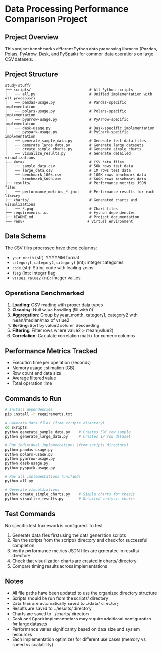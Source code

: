 # Data Processing Performance Comparison Project

## Project Overview
This project benchmarks different Python data processing libraries (Pandas, Polars, PyArrow, Dask, and PySpark) for common data operations on large CSV datasets.

## Project Structure
```
study-stuff/
├── scripts/                           # All Python scripts
│   ├── all.py                         # Unified implementation with all processors
│   ├── pandas-usage.py                # Pandas-specific implementation
│   ├── polars-usage.py                # Polars-specific implementation  
│   ├── pyarrow-usage.py               # PyArrow-specific implementation
│   ├── dask-usage.py                  # Dask-specific implementation
│   ├── pyspark-usage.py               # PySpark-specific implementation
│   ├── generate_sample_data.py        # Generate test data files
│   ├── generate_large_data.py         # Generate large datasets
│   ├── create_simple_charts.py        # Generate simple charts
│   └── visualize_results.py           # Generate detailed visualizations
├── data/                              # CSV data files
│   ├── sample_data.csv                # 50K rows test data
│   ├── large_data.csv                 # 1M rows test data
│   ├── benchmark_100k.csv             # 100K rows benchmark data
│   └── benchmark_500k.csv             # 500K rows benchmark data
├── results/                           # Performance metrics JSON files
│   └── performance_metrics_*.json     # Performance results for each library
├── charts/                            # Generated charts and visualizations
│   ├── *.png                          # Chart files
├── requirements.txt                   # Python dependencies
├── README.md                          # Project documentation
└── venv/                             # Virtual environment
```

## Data Schema
The CSV files processed have these columns:
- `year_month` (str): YYYYMM format
- `category1`, `category2`, `category3` (int): Integer categories
- `code` (str): String code with leading zeros
- `flag` (int): Integer flag
- `value1`, `value2` (int): Integer values

## Operations Benchmarked
1. **Loading**: CSV reading with proper data types
2. **Cleaning**: Null value handling (fill with 0)
3. **Aggregation**: Group by year_month, category1, category2 with mean/median/max of value2
4. **Sorting**: Sort by value2 column descending
5. **Filtering**: Filter rows where value2 > mean(value2)
6. **Correlation**: Calculate correlation matrix for numeric columns

## Performance Metrics Tracked
- Execution time per operation (seconds)
- Memory usage estimation (GB)
- Row count and data size
- Average filtered value
- Total operation time

## Commands to Run
```bash
# Install dependencies
pip install -r requirements.txt

# Generate data files (from scripts directory)
cd scripts
python generate_sample_data.py    # Creates 50K row sample
python generate_large_data.py     # Creates 1M row dataset

# Run individual implementations (from scripts directory)
python pandas-usage.py
python polars-usage.py
python pyarrow-usage.py
python dask-usage.py
python pyspark-usage.py

# Run all implementations (unified)
python all.py

# Generate visualizations
python create_simple_charts.py    # Simple charts for thesis
python visualize_results.py       # Detailed analysis charts
```

## Test Commands
No specific test framework is configured. To test:
1. Generate data files first using the data generation scripts
2. Run the scripts from the scripts/ directory and check for successful completion
3. Verify performance metrics JSON files are generated in results/ directory
4. Check that visualization charts are created in charts/ directory
5. Compare timing results across implementations

## Notes
- All file paths have been updated to use the organized directory structure
- Scripts should be run from the scripts/ directory
- Data files are automatically saved to ../data/ directory
- Results are saved to ../results/ directory
- Charts are saved to ../charts/ directory
- Dask and Spark implementations may require additional configuration for large datasets
- Performance varies significantly based on data size and system resources
- Each implementation optimizes for different use cases (memory vs speed vs scalability)
